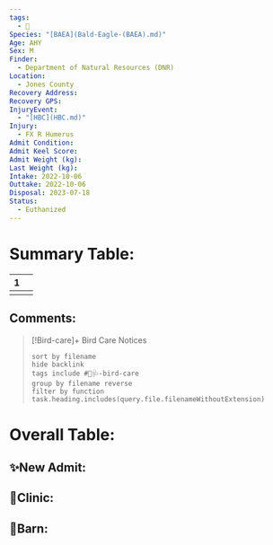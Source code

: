 ```yaml
---
tags:
  - 🦅
Species: "[BAEA](Bald-Eagle-(BAEA).md)"
Age: AHY
Sex: M
Finder:
  - Department of Natural Resources (DNR)
Location:
  - Jones County
Recovery Address: 
Recovery GPS: 
InjuryEvent:
  - "[HBC](HBC.md)"
Injury:
  - FX R Humerus
Admit Condition: 
Admit Keel Score: 
Admit Weight (kg): 
Last Weight (kg): 
Intake: 2022-10-06
Outtake: 2022-10-06
Disposal: 2023-07-18
Status:
  - Euthanized
---
```


# Summary Table:

<div><table class="dataview table-view-table"><thead class="table-view-thead"><tr class="table-view-tr-header"><th class="table-view-th"><span></span><span class="dataview small-text">1</span></th><th class="table-view-th"><span></span></th></tr></thead><tbody class="table-view-tbody"><tr><td><span></span></td><td><span></span></td></tr></tbody></table></div>

## Comments:

> [!Bird-care]+ Bird Care Notices
>   ```tasks 
>   sort by filename
>   hide backlink
>   tags include #🦅🩺-bird-care 
>   group by filename reverse
>   filter by function task.heading.includes(query.file.filenameWithoutExtension)
>   ```

# Overall Table:

## ✨New Admit:



## 🏥Clinic:



## 🏡Barn:


